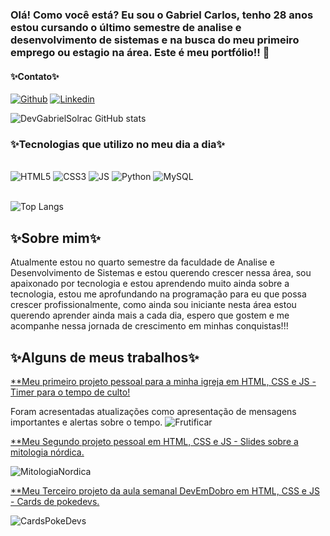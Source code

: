 ### Olá! Como você está? Eu sou o Gabriel Carlos, tenho 28 anos estou cursando o último semestre de analise e desenvolvimento de sistemas e na busca do meu primeiro emprego ou estagio na área. Este é meu portfólio!! 👋

#### ✨Contato✨

[![Github](	https://img.shields.io/badge/WhatsApp-25D366?style=for-the-badge&logo=whatsapp&logoColor=white)](https://wa.me/5511943027402)
[![Linkedin](https://img.shields.io/badge/LinkedIn-0077B5?style=for-the-badge&logo=linkedin&logoColor=white)](https://www.linkedin.com/in/gabriel-carlos-4a51262a7/)

![DevGabrielSolrac GitHub stats](https://github-readme-stats.vercel.app/api?username=DevGabrielSolrac&show_icons=true&theme=dracula)

### ✨Tecnologias que utilizo no meu dia a dia✨
<div style="display: inline_block"><br/>
    <img aling= "center" alt= "HTML5" src= "https://img.shields.io/badge/HTML5-E34F26?style=flat&logo=html5&logoColor=white">
    <img aling= "center" alt= "CSS3" src= "https://img.shields.io/badge/CSS3-1572B6?style=flat&logo=css3&logoColor=white">
    <img aling= "center" alt= "JS" src= "https://img.shields.io/badge/JavaScript-323330?style=flat&logo=javascript&logoColor=F7DF1E">
    <img aling= "center" alt= "Python" src= "https://img.shields.io/badge/Python-14354C?style=flat&logo=python&logoColor=white">
    <img aling= "center" alt= "MySQL" src= "https://img.shields.io/badge/MySQL-4479A1?style=flat&logo=mysql&logoColor=white">
    
</div><br/>

![Top Langs](https://github-readme-stats.vercel.app/api/top-langs/?username=DevGabrielSolrac&layout=compact)

## ✨Sobre mim✨

Atualmente estou no quarto semestre da faculdade de Analise e Desenvolvimento de Sistemas e estou querendo crescer nessa área, sou apaixonado por tecnologia e estou aprendendo muito ainda sobre a tecnologia, estou me aprofundando na programação para eu que possa crescer profissionalmente, como ainda sou iniciante nesta área estou querendo aprender ainda mais a cada dia, espero que gostem e me acompanhe nessa jornada de crescimento em minhas conquistas!!!

## ✨Alguns de meus trabalhos✨
[**Meu primeiro projeto pessoal para a minha igreja em HTML, CSS e JS  - Timer para o tempo de culto!](https://devgabrielsolrac.github.io/FrutificarTimer/)
<div>
    Foram acresentadas atualizações como apresentação de mensagens importantes e alertas sobre o tempo.
    <img aling="center" alt="Frutificar" src="https://thumbs2.imgbox.com/ed/30/F5Ljoh4e_t.png">
</div>

[**Meu Segundo projeto pessoal em HTML, CSS e JS - Slides sobre a mitologia nórdica.](https://devgabrielsolrac.github.io/MitologiaNordica/)
<div>
    <img align="center" alt="MitologiaNordica" src="https://thumbs2.imgbox.com/9a/03/dyXg5w3L_t.png">
</div>

[**Meu Terceiro projeto da aula semanal DevEmDobro em HTML, CSS e JS - Cards de pokedevs.](https://devgabrielsolrac.github.io/Pokedevs/)
<div>
    <img align="center" alt="CardsPokeDevs" src="https://thumbs2.imgbox.com/9b/08/HP3UxEnh_t.png">
</div>
